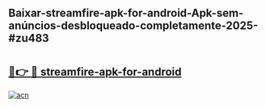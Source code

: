 ## Baixar-streamfire-apk-for-android-Apk-sem-anúncios-desbloqueado-completamente-2025-#zu483

# <h2><a href="https://ainizakaria.my?title=streamfire-apk-for-android&ref=20M">🔗👉 🔴 streamfire-apk-for-android</a></h2>

[![acn](https://github.com/user-attachments/assets/0f9c940e-d8b0-45ae-aac7-cd30a18b3e1c)](https://ainizakaria.my?title=streamfire-apk-for-android&ref=20M)


